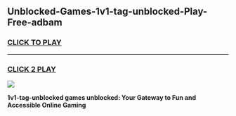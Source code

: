 
## Unblocked-Games-1v1-tag-unblocked-Play-Free-adbam
<h3>
<a href="https://premium76.site?title=1v1-tag-unblocked&ref=18A1">CLICK TO PLAY</a></h3>
<hr>

<h3>
<a href="https://premium76.site?title=1v1-tag-unblocked&ref=18A1">CLICK 2 PLAY</a>
  
</h3>

<a href="https://premium76.site?title=1v1-tag-unblocked&ref=18A1"><img src="https://clearcache.store/games.png"></a>


**1v1-tag-unblocked games unblocked: Your Gateway to Fun and Accessible Online Gaming**
